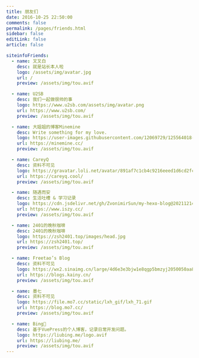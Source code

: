 ```yaml
---
title: 朋友们
date: 2016-10-25 22:50:00
comments: false
permalink: /pages/friends.html
sidebar: false
editLink: false
article: false

siteinfoFriends:
  - name: 叉叉白
    desc: 就是站长本人啦
    logo: /assets/img/avatar.jpg
    url: /
    preview: /assets/img/tou.avif

  - name: U2SB
    desc: 我们一起做很帅的事
    logo: https://www.u2sb.com/assets/img/avatar.png
    url: https://www.u2sb.com/
    preview: /assets/img/tou.avif

  - name: 大姐姐的博客Minemine
    desc: Write something for my love.
    logo: https://user-images.githubusercontent.com/12069729/125564018-6a79d6dd-cd55-4050-ba18-c0b62cd46cf7.jpg
    url: https://minemine.cc/
    preview: /assets/img/tou.avif

  - name: CareyQ
    desc: 资料不可见
    logo: https://gravatar.loli.net/avatar/891af7c1cb4c9216eeed1d6cd2fc29a0
    url: https://careyq.cool/
    preview: /assets/img/tou.avif

  - name: 随遇而安
    desc: 生活吐槽 & 学习记录
    logo: https://cdn.jsdelivr.net/gh/ZvonimirSun/my-hexo-blog@20211214/images/avatar.avif
    url: https://www.iszy.cc/
    preview: /assets/img/tou.avif

  - name: 2401的晚秋咖啡
    desc: 2401的晚秋咖啡
    logo: https://zsh2401.top/images/head.jpg
    url: https://zsh2401.top/
    preview: /assets/img/tou.avif

  - name: Freetao’s Blog
    desc: 资料不可见
    logo: https://wx2.sinaimg.cn/large/4d6e3e3bjw1e8qgp5bmzyj2050050aa8.jpg
    url: https://blogs.kainy.cn/
    preview: /assets/img/tou.avif

  - name: 墨七
    desc: 资料不可见
    logo: https://file.mo7.cc/static/lxh_gif/lxh_71.gif
    url: https://blog.mo7.cc/
    preview: /assets/img/tou.avif

  - name: Bing🐣
    desc: 基于VuePress的个人博客，记录日常开发问题。
    logo: https://liubing.me/logo.avif
    url: https://liubing.me/
    preview: /assets/img/tou.avif
---
```


<SiteInfo
  v-for="item in $frontmatter.siteinfoFriends"
  :key="item.url"
  v-bind="item"
/>